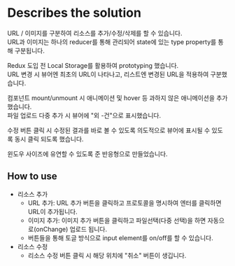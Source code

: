 # Describes the solution

URL / 이미지를 구분하여 리소스를 추가/수정/삭제를 할 수 있습니다.  
URL과 이미지는 하나의 reducer를 통해 관리되어 state에 있는 type property를 통해 구분됩니다.

Redux 도입 전 Local Storage를 활용하여 prototyping 했습니다.  
URL 변경 시 뷰어엔 최초의 URL이 나타나고, 리스트엔 변경된 URL을 적용하여 구분했습니다.

컴포넌트 mount/unmount 시 애니메이션 및 hover 등 과하지 않은 애니메이션을 추가했습니다.  
파일 업로드 다중 추가 시 뷰어에 "외 -건"으로 표시했습니다.

수정 버튼 클릭 시 수정된 결과를 바로 볼 수 있도록 의도적으로 뷰어에 표시될 수 있도록 동시 클릭 되도록 했습니다.

윈도우 사이즈에 유연할 수 있도록 준 반응형으로 만들었습니다.

## How to use

- 리소스 추가
  - URL 추가: URL 추가 버튼을 클릭하고 프로토콜을 명시하여 엔터를 클릭하면 URL이 추가됩니다.
  - 이미지 추가: 이미지 추가 버튼을 클릭하고 파일선택(다중 선택)을 하면 자동으로(onChange) 업로드 됩니다.
  - 버튼들을 통해 토글 방식으로 input element를 on/off를 할 수 있습니다.
- 리소스 수정
  - 리소스 수정 버튼 클릭 시 해당 위치에 "취소" 버튼이 생깁니다.

